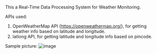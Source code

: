 This a Real-Time Data Processing System for Weather Monitoring.

APIs used:
1. OpenWeatherMap API (https://openweathermap.org/), for getting weather info based on latitude and longitude.
2. latlong API, for getting latitude and longitude info based on pincode.

Sample picture:
![image](https://github.com/user-attachments/assets/c7bd082b-6339-45e8-bb9d-b7778905d084)

